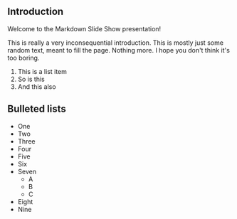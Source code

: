 Introduction
------------

Welcome to the Markdown Slide Show presentation!

This is really a very inconsequential introduction. This is mostly just some random text, meant to fill the page. Nothing more. I hope you don't think it's too boring.

1. This is a list item
2. So is this
3. And this also

## Bulleted lists

- One
- Two
- Three
- Four
- Five
- Six
- Seven
  * A
  * B
  * C
- Eight
- Nine
